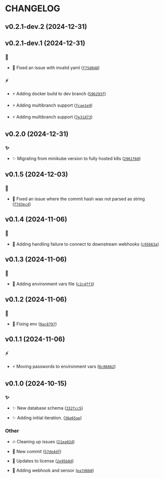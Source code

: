 # CHANGELOG

## v0.2.1-dev.2 (2024-12-31)

## v0.2.1-dev.1 (2024-12-31)

### :bug:

* :bug: Fixed an issue with invalid yaml ([`f75d048`](https://github.com/Westfall-io/windsage/commit/f75d04854b2181011cb207ec3d97ccb7632a130a))

### :zap:

* :zap: Adding docker build to dev branch ([`596293f`](https://github.com/Westfall-io/windsage/commit/596293fd32f1c5d857027ad2e2aa8246e21ca0b9))

* :zap: Adding multibranch support ([`fcae1e9`](https://github.com/Westfall-io/windsage/commit/fcae1e99a15d6687a5764b35bb60108fe9db238b))

* :zap: Adding multibranch support ([`7e31d73`](https://github.com/Westfall-io/windsage/commit/7e31d73bf5c1850bf7652b6ee11f049793faba0d))

## v0.2.0 (2024-12-31)

### :sparkles:

* :sparkles: Migrating from minikube version to fully hosted k8s ([`2961f60`](https://github.com/Westfall-io/windsage/commit/2961f60233284906eeac493ebdb9ec79b22fdab9))

## v0.1.5 (2024-12-03)

### :bug:

* :bug: Fixed an issue where the commit hash was not parsed as string ([`f7d3ecd`](https://github.com/Westfall-io/windsage/commit/f7d3ecdc1f738c740d19945038adff37456cb004))

## v0.1.4 (2024-11-06)

### :bug:

* :bug: Adding handling failure to connect to downstream webhooks ([`c95663a`](https://github.com/Westfall-io/windsage/commit/c95663ad160a2f7f7983fad4570c40113ac1b9bb))

## v0.1.3 (2024-11-06)

### :bug:

* :bug: Adding environment vars file ([`c2c4ff3`](https://github.com/Westfall-io/windsage/commit/c2c4ff3c383b9a28df7726bf2610c6a70554f557))

## v0.1.2 (2024-11-06)

### :bug:

* :bug: Fixing env ([`9ac8797`](https://github.com/Westfall-io/windsage/commit/9ac879752f1c6ebed940f258fffc577bf437799a))

## v0.1.1 (2024-11-06)

### :zap:

* :zap: Moving passwords to environment vars ([`0c86862`](https://github.com/Westfall-io/windsage/commit/0c86862b68d5ec23787a080960d6723a18132bea))

## v0.1.0 (2024-10-15)

### :sparkles:

* :sparkles: New database schema ([`332fcc5`](https://github.com/Westfall-io/windsage/commit/332fcc5c17c67cc254187f18c8d1fc40b622390d))

* :sparkles: Adding initial iteration. ([`36e65ae`](https://github.com/Westfall-io/windsage/commit/36e65aeacc14e46f5d1751ed37e393d913f23f20))

### Other

* :fire: Cleaning up issues ([`21ea02d`](https://github.com/Westfall-io/windsage/commit/21ea02db1ff0b2870dcbb3f3655b935f59905259))

* :tada: New commit ([`57de4df`](https://github.com/Westfall-io/windsage/commit/57de4dfd2b601ecf61d23a9e3dcb5dae3959eb7f))

* :page_facing_up: Updates to license ([`2e95b8d`](https://github.com/Westfall-io/windsage/commit/2e95b8d5d2ccfcff979f87d1feff392ffec2764e))

* :tada: Adding webhook and sensor ([`ea7d6b0`](https://github.com/Westfall-io/windsage/commit/ea7d6b020c8ff5c02b3f2460f58d92901a6b6ba4))
